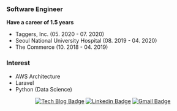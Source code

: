 ### Software Engineer

**Have a career of 1.5 years**

- Taggers, Inc. (05. 2020 - 07. 2020)
- Seoul National University Hospital (08. 2019 - 04. 2020)
- The Commerce (10. 2018 - 04. 2019)

### Interest

- AWS Architecture
- Laravel
- Python (Data Science)


<div align=center>
  
[![Tech Blog Badge](http://img.shields.io/badge/-Tech%20blog-FB5BC5?style=flat-square&logo=github&link=https://mingeun.com/)](https://mingeun.com/)
[![Linkedin Badge](https://img.shields.io/badge/-LinkedIn-blue?style=flat-square&logo=Linkedin&logoColor=white&link=https://www.linkedin.com/in/mingeun-k-84bb72119/)](https://www.linkedin.com/in/mingeun-k-84bb72119/)
[![Gmail Badge](https://img.shields.io/badge/Gmail-d14836?style=flat-square&logo=Gmail&logoColor=white&link=mailto:mingeun.k.k@gmail.com)](mailto:mingeun.k.k@gmail.com)

</div>
